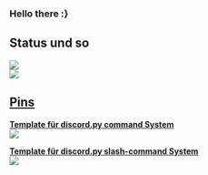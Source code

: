 ### Hello there :}


## Status und so

<a href="https://github.com/404kuso/404kuso/">
   <img src="https://github-readme-stats.vercel.app/api?username=404kuso&hide=prs&hide_border=true&count_private=true&theme=dark&show_icons=true">
<br>
<a href="https://github.com/404kuso/404kuso/">
   <img src="https://github-readme-stats.vercel.app/api/top-langs/?username=404kuso&theme=dark&hide_border=true">
   
   
   
## Pins

**Template für discord.py command System**
<br>
<a href="https://github.com/404kuso/discord-py-command_system/blob/main/README.md">
    <img src="https://github-readme-stats.vercel.app/api/pin/?username=404kuso&repo=discord-py-command_system&theme=dark&hide_border=true">


**Template für discord.py slash-command System**
<br>
<a href="https://github.com/404kuso/discord-py-slash/blob/main/README.md">
    <img src="https://github-readme-stats.vercel.app/api/pin/?username=404kuso&repo=discord-py-slash&theme=dark&hide_border=true">

<!--
**404kuso/404kuso** is a ✨ _special_ ✨ repository because its `README.md` (this file) appears on your GitHub profile.
